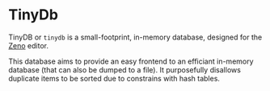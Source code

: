 # TinyDb

TinyDB or `tinydb` is a small-footprint, in-memory database, designed for the [Zeno](https://gitlab.com/zeno-src/zeno) editor.

This database aims to provide an easy frontend to an efficiant in-memory database (that can also be dumped to a file). It purposefully disallows duplicate items to be sorted due to constrains with hash tables.
